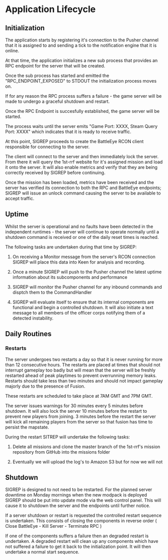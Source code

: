 # Application Lifecycle

## Initialization
    
The application starts by registering it's connection to the Pusher channel that it is assigned to and
sending a tick to the notification engine that it is online.
    
At that time, the application initializes a new sub process that provides an RPC endpoint for the server that will be created.
    
Once the sub process has started and emitted the "RPC_ENDPOINT_EXPOSED" to STDOUT the initialization process moves on.

If for any reason the RPC process suffers a failure - the game server will be made to undergo a graceful shutdown and restart.

Once the RPC Endpoint is succesfully established, the game server will be started.  

The process waits until the server emits "Game Port: XXXX, Steam Query Port: XXXX" which indicates that it is ready to receive traffic.

At this point, SIGREP proceeds to create the BattleEye RCON client responsible for connecting to the server.

The client will connect to the server and then immediately lock the server. 
From there it will query the 1st-rrf website for it's assigned mission and load it onto the server.
It will also enable metrics and verify that they are being correctly received by SIGREP before continuing.

Once the mission has been loaded, metrics have been received and the server has verified its connection to both
the RPC and BattleEye endpoints; SIGREP will issue an unlock command causing the server to be available to accept traffic.

## Uptime

Whilst the server is operational and no faults have been detected in the independent runtimes - the server will continue to
operate normally until a shutdown command is received or one of the daily reset times is reached.

The following tasks are undertaken during that time by SIGREP:

1. On receiving a Monitor message from the server's RCON connection SIGREP will place this data into Keen for analysis
and recording.

2. Once a minute SIGREP will push to the Pusher channel the latest uptime information about its subcomponents and performance

3. SIGREP will monitor the Pusher channel for any inbound commands and disptch them to the CommandHandler

4. SIGREP will evaluate itself to ensure that its internal components are functional and begin a controlled shutdown.
It will also initiate a text message to all members of the officer corps notifying them of a detected instability.

## Daily Routines

### Restarts

The server undergoes two restarts a day so that it is never running for more than 12 consecutive hours. The restarts
are placed at times that should not interrupt gameplay too badly but will mean that the server will be freshly restarted
ahead of peak playtimes to prevent overrunning memory leaks.
Restarts should take less than two minutes and should not impact gameplay majorly due to the presence of Fusion.

These restarts are scheduled to take place at 7AM GMT and 7PM GMT.

The server issues warnings for 30 minutes every 5 minutes before shutdown. It will also lock the server 10 minutes before the
restart to prevent new players from joining. 3 minutes before the restart the server will kick all remaining players from the server so that fusion has time to persist the mapstate.

During the restart SITREP will undertake the following tasks:
   
1. Delete all missions and clone the master branch of the 1st-rrf's mission repository from GitHub into the missions folder

2. Eventually we will upload the log's to Amazon S3 but for now we will not

## Shutdown

SIGREP is designed to not need to be restarted. For the planned server downtime on Monday mornings when the new modpack is deployed
SIGREP should be put into update mode via the web control panel. This will cause it to shutdown the server and the endpoints until further notice.

If a server shutdown or restart is requested the controlled restart sequence is undertaken. This consists of closing the components in reverse order ( Close BattleEye - Kill Server - Terminate RPC )

If one of the components suffers a failure then an degraded restart is undertaken. A degraded restart will clean up any components
which have not suffered a failure to get it back to the initialization point. It will then undertake a normal start sequence.

